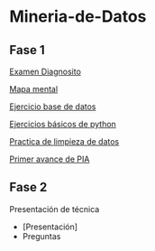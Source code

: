 # Mineria-de-Datos
## Fase 1
[Examen Diagnosito](https://github.com/Jose-Manuel-Romero-Banda/Mineria-de-Datos/blob/main/Ex-Diagnostico_1851528.pdf)

[Mapa mental](https://github.com/Jose-Manuel-Romero-Banda/Mineria-de-Datos/blob/main/MapaMental_1_1851528.pdf)

[Ejercicio base de datos](https://github.com/Jose-Manuel-Romero-Banda/Mineria-de-Datos/blob/main/Equipo_1-Ejercicio%20base%20de%20datos.pdf)

[Ejercicios básicos de python](https://github.com/Jose-Manuel-Romero-Banda/Mineria-de-Datos/blob/main/Ej_Python_1851528.ipynb)

[Practica de limpieza de datos](https://github.com/Jose-Manuel-Romero-Banda/Mineria-de-Datos/blob/main/Ej_Limpieza_Equipo1.ipynb)

[Primer avance de PIA](https://github.com/Jose-Manuel-Romero-Banda/Mineria-de-Datos/blob/main/Avance1_PIA_Equipo1.ipynb)
## Fase 2
Presentación de técnica
* [Presentación]
* Preguntas 
